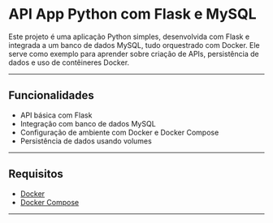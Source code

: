 # **API App Python com Flask e MySQL**

Este projeto é uma aplicação Python simples, desenvolvida com Flask e integrada a um banco de dados MySQL, tudo orquestrado com Docker. Ele serve como exemplo para aprender sobre criação de APIs, persistência de dados e uso de contêineres Docker.

---

## **Funcionalidades**

- API básica com Flask
- Integração com banco de dados MySQL
- Configuração de ambiente com Docker e Docker Compose
- Persistência de dados usando volumes

---

## **Requisitos**

- [Docker](https://www.docker.com/)
- [Docker Compose](https://docs.docker.com/compose/)

---
